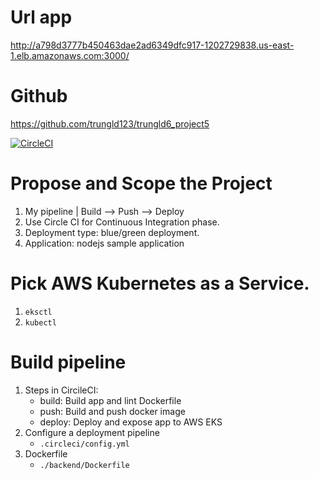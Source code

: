 # Url app
http://a798d3777b450463dae2ad6349dfc917-1202729838.us-east-1.elb.amazonaws.com:3000/
# Github
https://github.com/trungld123/trungld6_project5

[![CircleCI](https://dl.circleci.com/status-badge/img/gh/trungld123/trungld6_project5/tree/main.svg?style=svg)](https://dl.circleci.com/status-badge/img/gh/trungld123/trungld6_project5/tree/main.svg?style=svg)

# Propose and Scope the Project
1. My pipeline
    | Build --> Push --> Deploy
2. Use Circle CI for Continuous Integration phase.
3. Deployment type: blue/green deployment.
4. Application: nodejs sample application

# Pick AWS Kubernetes as a Service.
1. ```eksctl``` 
2. ```kubectl``` 

# Build pipeline
1. Steps in CircileCI: 
    - build: Build app and lint Dockerfile
    - push: Build and push docker image
    - deploy: Deploy and expose app to AWS EKS
2. Configure a deployment pipeline
    - ```.circleci/config.yml```
3. Dockerfile
    - ```./backend/Dockerfile```
